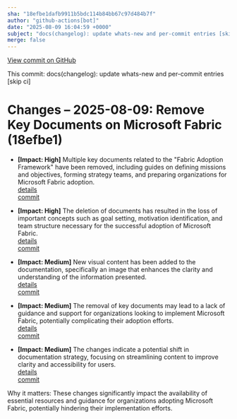 ```yaml
---
sha: "18efbe1dafb9911b5bdc114b84bb67c97d484b7f"
author: "github-actions[bot]"
date: "2025-08-09 16:04:59 +0000"
subject: "docs(changelog): update whats-new and per-commit entries [skip ci]"
merge: false
---
```


[View commit on GitHub](https://github.com/TheTrustedAdvisor/FabricAdoptionFramework/commit/18efbe1dafb9911b5bdc114b84bb67c97d484b7f)

This commit: docs(changelog): update whats-new and per-commit entries [skip ci]

# Changes – 2025-08-09: Remove Key Documents on Microsoft Fabric (18efbe1)

- **[Impact: High]** Multiple key documents related to the "Fabric Adoption Framework" have been removed, including guides on defining missions and objectives, forming strategy teams, and preparing organizations for Microsoft Fabric adoption.  
  [details](/docs/about/changes/2025-07-20-1a084247ade55ad5ab8db4728082376b22d9906b.md)  
  [commit](https://github.com/TheTrustedAdvisor/FabricAdoptionFramework/commit/18efbe1dafb9911b5bdc114b84bb67c97d484b7f)

- **[Impact: High]** The deletion of documents has resulted in the loss of important concepts such as goal setting, motivation identification, and team structure necessary for the successful adoption of Microsoft Fabric.  
  [details](/docs/about/changes/2025-07-20-3948fa7bc9ab671af8690e6527e831adebbec1dc.md)  
  [commit](https://github.com/TheTrustedAdvisor/FabricAdoptionFramework/commit/18efbe1dafb9911b5bdc114b84bb67c97d484b7f)

- **[Impact: Medium]** New visual content has been added to the documentation, specifically an image that enhances the clarity and understanding of the information presented.  
  [details](/docs/about/changes/2025-07-20-2a933283b21f46564224ce6736473eb0908e8935.md)  
  [commit](https://github.com/TheTrustedAdvisor/FabricAdoptionFramework/commit/18efbe1dafb9911b5bdc114b84bb67c97d484b7f)

- **[Impact: Medium]** The removal of key documents may lead to a lack of guidance and support for organizations looking to implement Microsoft Fabric, potentially complicating their adoption efforts.  
  [details](/docs/about/changes/2025-07-20-515ccf515519e7ca70c93c460dbc92a4c0f0f13c.md)  
  [commit](https://github.com/TheTrustedAdvisor/FabricAdoptionFramework/commit/18efbe1dafb9911b5bdc114b84bb67c97d484b7f)

- **[Impact: Medium]** The changes indicate a potential shift in documentation strategy, focusing on streamlining content to improve clarity and accessibility for users.  
  [details](/docs/about/changes/2025-07-20-99bbd7955c423e1670f1e1e9f3b50a9a79f6860f.md)  
  [commit](https://github.com/TheTrustedAdvisor/FabricAdoptionFramework/commit/18efbe1dafb9911b5bdc114b84bb67c97d484b7f)

Why it matters: These changes significantly impact the availability of essential resources and guidance for organizations adopting Microsoft Fabric, potentially hindering their implementation efforts.
